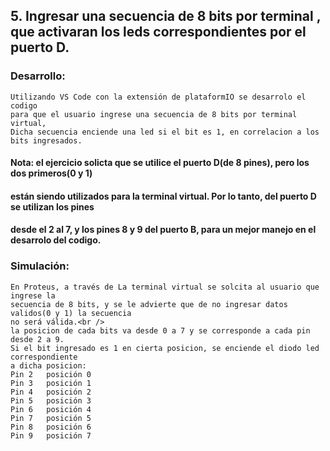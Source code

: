 
## 5. Ingresar una secuencia de 8 bits por terminal , que activaran los leds correspondientes por el puerto D. 

### Desarrollo:
	Utilizando VS Code con la extensión de plataformIO se desarrolo el codigo
	para que el usuario ingrese una secuencia de 8 bits por terminal virtual,
	Dicha secuencia enciende una led si el bit es 1, en correlacion a los bits ingresados.
#### Nota: el ejercicio solicta que se utilice el puerto D(de 8 pines), pero los dos primeros(0 y 1)
####  están siendo utilizados para la terminal virtual. Por lo tanto, del puerto D se utilizan los pines
####  desde el 2 al 7, y los pines 8 y 9 del puerto B, para un mejor manejo en el desarrolo del codigo.
	
### Simulación:	
	En Proteus, a través de La terminal virtual se solcita al usuario que ingrese la 
	secuencia de 8 bits, y se le advierte que de no ingresar datos validos(0 y 1) la secuencia
	no será válida.<br />
	la posicion de cada bits va desde 0 a 7 y se corresponde a cada pin desde 2 a 9.
	Si el bit ingresado es 1 en cierta posicion, se enciende el diodo led correspondiente
	a dicha posicion:
	Pin 2	posición 0
	Pin 3	posición 1
	Pin 4	posición 2
	Pin 5	posición 3
	Pin 6	posición 4
	Pin 7	posición 5
	Pin 8	posición 6
	Pin 9	posición 7
